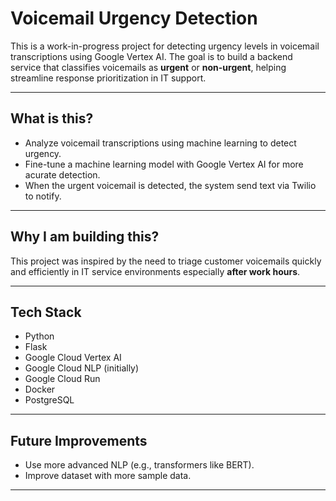 # Voicemail Urgency Detection

This is a work-in-progress project for detecting urgency levels in voicemail transcriptions using Google Vertex AI. The goal is to build a backend service that classifies voicemails as **urgent** or **non-urgent**, helping streamline response prioritization in IT support.

---

## What is this?

- Analyze voicemail transcriptions using machine learning to detect urgency.
- Fine-tune a machine learning model with Google Vertex AI for more acurate detection.
- When the urgent voicemail is detected, the system send text via Twilio to notify.

---

## Why I am building this?

This project was inspired by the need to triage customer voicemails quickly and efficiently in IT service environments especially **after work hours**.

---

## Tech Stack

- Python
- Flask
- Google Cloud Vertex AI
- Google Cloud NLP (initially)
- Google Cloud Run
- Docker
- PostgreSQL

---

## Future Improvements

- Use more advanced NLP (e.g., transformers like BERT).
- Improve dataset with more sample data.

---


